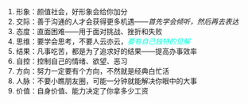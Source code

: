 1. 形象：颜值社会，好形象会给你加分
2. 交际：善于沟通的人才会获得更多机遇——*首先学会倾听，然后再去表达*
3. 态度：直面困难——用于面对挑战、挫折和失败
4. 思维：要学会思考，不要人云亦云，<font color="#00ffdc">*要有自己独特的见解*</font>
5. 结果：凡事吃苦，都是为了追求好的结果——提高办事效率
6. 自控：控制自己的情绪、欲望、恶习
7. 方向：努力一定要有个方向，不然就是经典白忙活
8. 人脉：不要小瞧朋友圈，可能一分钟就能解决你眼中的大事
9. 价值：自身价值、能力决定了你拿多少工资